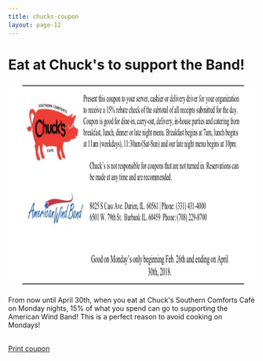 ```yaml
---
title: chucks-coupon
layout: page-12
---
```


<h1>Eat at Chuck's to support the Band!</h1>
	
<img src="images/awb-chucks-coupon.jpg" width="1047" height="419" alt=""/>
	
<p>From now until April 30th, when you eat at Chuck's Southern Comforts Café on Monday nights, 15% of what you spend can go to supporting the American Wind Band! This is a perfect reason to avoid cooking on Mondays!<br><br>
	
<a href="documents/awb-chucks-coupon-2018.pdf" target="_blank">Print coupon</a>
